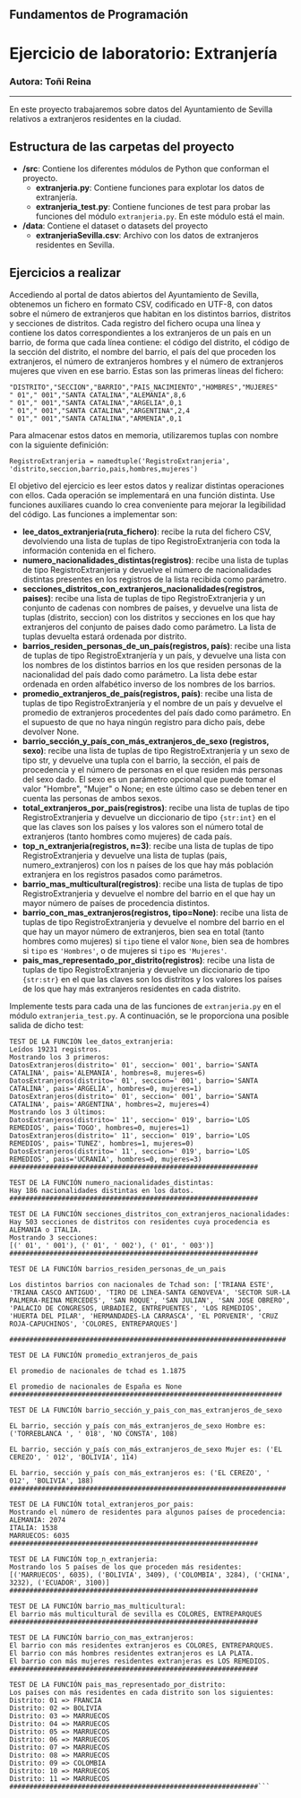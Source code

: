 ## Fundamentos de Programación
# Ejercicio de laboratorio: Extranjería
### Autora: Toñi Reina
---

En este proyecto trabajaremos sobre datos del Ayuntamiento de Sevilla relativos a extranjeros residentes en la ciudad. 

## Estructura de las carpetas del proyecto

* **/src**: Contiene los diferentes módulos de Python que conforman el proyecto.
    * **extranjeria.py**: Contiene funciones para explotar los datos de extranjería.
    * **extranjeria_test.py**: Contiene funciones de test para probar las funciones del módulo `extranjeria.py`. En este módulo está el main.
* **/data**: Contiene el dataset o datasets del proyecto
    * **extranjeriaSevilla.csv**: Archivo con los datos de extranjeros residentes en Sevilla.

## Ejercicios a realizar

Accediendo al portal de datos abiertos del Ayuntamiento de Sevilla, obtenemos un fichero en formato CSV, codificado en UTF-8, con datos sobre el número de extranjeros que habitan en los distintos barrios, distritos y secciones de distritos. Cada registro del fichero ocupa una línea y contiene los datos correspondientes a los extranjeros de un país en un barrio, de forma que cada línea contiene: el código del distrito, el código de la sección del distrito, el nombre del barrio, el país del que proceden los extranjeros, el número de extranjeros hombres y el número de extranjeros mujeres que viven en ese barrio. Estas son las primeras líneas del fichero:

```
"DISTRITO","SECCION","BARRIO","PAIS_NACIMIENTO","HOMBRES","MUJERES" 
" 01"," 001","SANTA CATALINA","ALEMANIA",8,6 
" 01"," 001","SANTA CATALINA","ARGELIA",0,1 
" 01"," 001","SANTA CATALINA","ARGENTINA",2,4 
" 01"," 001","SANTA CATALINA","ARMENIA",0,1 
```

Para almacenar estos datos en memoria, utilizaremos tuplas con nombre con la siguiente definición:

``
RegistroExtranjeria = namedtuple('RegistroExtranjeria', 'distrito,seccion,barrio,pais,hombres,mujeres')
``

El  objetivo  del  ejercicio  es  leer  estos  datos  y  realizar  distintas  operaciones  con  ellos.  Cada  operación  se implementará en una función distinta. Use funciones auxiliares cuando lo crea conveniente para mejorar la legibilidad del código. Las funciones a implementar son:

* **lee_datos_extranjeria(ruta_fichero)**: recibe la ruta del fichero CSV, devolviendo una lista de tuplas de tipo RegistroExtranjeria con toda la información contenida en el fichero.
* **numero_nacionalidades_distintas(registros)**: recibe una lista de tuplas de tipo RegistroExtranjeria y devuelve el número de nacionalidades distintas  presentes en los registros de la lista recibida como parámetro.  
* **secciones_distritos_con_extranjeros_nacionalidades(registros,  paises)**:  recibe una lista de tuplas de tipo RegistroExtranjeria y un conjunto de cadenas con nombres de países, y devuelve  una lista  de  tuplas  (distrito,  seccion)  con  los distritos y secciones en los que  hay  extranjeros del conjunto de paises dado como parámetro. La lista de tuplas devuelta estará ordenada por distrito.  
* **barrios_residen_personas_de_un_país(registros, país)**: recibe una lista de tuplas de tipo RegistroExtranjería y un país, y devuelve una lista con los nombres de los distintos barrios en los que residen personas de la nacionalidad del país dado como parámetro. La lista debe estar ordenada en orden alfabético inverso de los nombres de los barrios.
* **promedio_extranjeros_de_país(registros, país)**:  recibe una lista de tuplas de tipo RegistroExtranjería y el nombre de un país y devuelve el promedio de extranjeros procedentes del país dado como parámetro. En el supuesto de que no haya ningún registro para dicho país, debe devolver None.
* **barrio_sección_y_país_con_más_extranjeros_de_sexo (registros, sexo)**: recibe una lista de tuplas de tipo RegistroExtranjería y un sexo de tipo str, y devuelve una tupla con el barrio, la sección, el país de procedencia y el número de personas en el que residen más personas del sexo dado.  El sexo es un parámetro opcional que puede tomar el valor "Hombre", "Mujer" o None; en este último caso se deben tener en cuenta las personas de ambos sexos.
* **total_extranjeros_por_pais(registros)**: recibe una lista de tuplas de tipo RegistroExtranjeria y devuelve un diccionario de tipo `{str:int}` en el que las claves son los países y los valores son el número total de extranjeros (tanto hombres como mujeres) de cada país.
* **top_n_extranjeria(registros,  n=3)**: recibe una lista de tuplas de tipo RegistroExtranjeria y devuelve  una  lista  de  tuplas (pais,  numero_extranjeros) con los n países de los que hay más población extranjera en los registros pasados como parámetros. 
* **barrio_mas_multicultural(registros)**: recibe una lista de tuplas de tipo RegistroExtranjeria y devuelve  el  nombre  del  barrio  en  el  que hay un mayor número de países de procedencia distintos.
* **barrio_con_mas_extranjeros(registros, tipo=None)**: recibe una lista de tuplas de tipo RegistroExtranjeria y devuelve el nombre del barrio en el que hay un mayor número de extranjeros, bien sea en total (tanto hombres como mujeres) si `tipo` tiene el valor `None`, bien sea de hombres si `tipo` es `'Hombres'`, o de mujeres si `tipo` es `'Mujeres'`.
* **pais_mas_representado_por_distrito(registros)**: recibe una lista de tuplas de tipo RegistroExtranjeria y devuelve un diccionario de tipo `{str:str}` en el que las claves son los distritos y los valores los países de los que hay más extranjeros residentes en cada distrito.

Implemente tests para cada una de las funciones de `extranjeria.py` en el módulo `extranjeria_test.py`. A continuación, se le proporciona una posible salida de dicho test:

```
TEST DE LA FUNCIÓN lee_datos_extranjeria:
Leídos 19231 registros.
Mostrando los 3 primeros:
DatosExtranjeros(distrito=' 01', seccion=' 001', barrio='SANTA CATALINA', pais='ALEMANIA', hombres=8, mujeres=6)
DatosExtranjeros(distrito=' 01', seccion=' 001', barrio='SANTA CATALINA', pais='ARGELIA', hombres=0, mujeres=1)
DatosExtranjeros(distrito=' 01', seccion=' 001', barrio='SANTA CATALINA', pais='ARGENTINA', hombres=2, mujeres=4)
Mostrando los 3 últimos:
DatosExtranjeros(distrito=' 11', seccion=' 019', barrio='LOS REMEDIOS', pais='TOGO', hombres=0, mujeres=1)
DatosExtranjeros(distrito=' 11', seccion=' 019', barrio='LOS REMEDIOS', pais='TUNEZ', hombres=1, mujeres=0)
DatosExtranjeros(distrito=' 11', seccion=' 019', barrio='LOS REMEDIOS', pais='UCRANIA', hombres=0, mujeres=3)
##############################################################

TEST DE LA FUNCIÓN numero_nacionalidades_distintas:
Hay 186 nacionalidades distintas en los datos.
##############################################################

TEST DE LA FUNCIÓN secciones_distritos_con_extranjeros_nacionalidades:
Hay 503 secciones de distritos con residentes cuya procedencia es ALEMANIA o ITALIA.
Mostrando 3 secciones:
[(' 01', ' 001'), (' 01', ' 002'), (' 01', ' 003')]
##############################################################

TEST DE LA FUNCIÓN barrios_residen_personas_de_un_pais

Los distintos barrios con nacionales de Tchad son: ['TRIANA ESTE', 'TRIANA CASCO ANTIGUO', 'TIRO DE LINEA-SANTA GENOVEVA', 'SECTOR SUR-LA PALMERA-REINA MERCEDES', 'SAN ROQUE', 'SAN JULIAN', 'SAN JOSE OBRERO', 'PALACIO DE CONGRESOS, URBADIEZ, ENTREPUENTES', 'LOS REMEDIOS', 'HUERTA DEL PILAR', 'HERMANDADES-LA CARRASCA', 'EL PORVENIR', 'CRUZ ROJA-CAPUCHINOS', 'COLORES, ENTREPARQUES']

#####################################################################

TEST DE LA FUNCIÓN promedio_extranjeros_de_pais

El promedio de nacionales de tchad es 1.1875

El promedio de nacionales de España es None
####################################################################

TEST DE LA FUNCIÓN barrio_sección_y_pais_con_mas_extranjeros_de_sexo

EL barrio, sección y_país con_más_extranjeros_de_sexo Hombre es: ('TORREBLANCA ', ' 018', 'NO CONSTA', 108)

EL barrio, sección y_país con_más_extranjeros_de_sexo Mujer es: ('EL CEREZO', ' 012', 'BOLIVIA', 114)

EL barrio, sección y_país con_más_extranjeros es: ('EL CEREZO', ' 012', 'BOLIVIA', 188)
#####################################################################

TEST DE LA FUNCIÓN total_extranjeros_por_pais:
Mostrando el número de residentes para algunos países de procedencia:
ALEMANIA: 2074
ITALIA: 1538
MARRUECOS: 6035
##############################################################

TEST DE LA FUNCIÓN top_n_extranjeria:
Mostrando los 5 países de los que proceden más residentes:
[('MARRUECOS', 6035), ('BOLIVIA', 3409), ('COLOMBIA', 3284), ('CHINA', 3232), ('ECUADOR', 3100)]
##############################################################

TEST DE LA FUNCIÓN barrio_mas_multicultural:
El barrio más multicultural de sevilla es COLORES, ENTREPARQUES
##############################################################

TEST DE LA FUNCIÓN barrio_con_mas_extranjeros:
El barrio con más residentes extranjeros es COLORES, ENTREPARQUES.
El barrio con más hombres residentes extranjeros es LA PLATA.
El barrio con más mujeres residentes extranjeras es LOS REMEDIOS.
##############################################################

TEST DE LA FUNCIÓN pais_mas_representado_por_distrito:
Los países con más residentes en cada distrito son los siguientes:
Distrito: 01 => FRANCIA
Distrito: 02 => BOLIVIA
Distrito: 03 => MARRUECOS
Distrito: 04 => MARRUECOS
Distrito: 05 => MARRUECOS
Distrito: 06 => MARRUECOS
Distrito: 07 => MARRUECOS
Distrito: 08 => MARRUECOS
Distrito: 09 => COLOMBIA
Distrito: 10 => MARRUECOS
Distrito: 11 => MARRUECOS
##############################################################```
